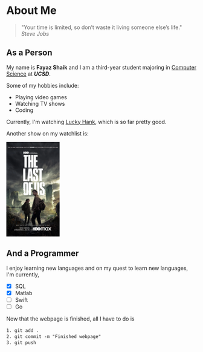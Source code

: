 # About Me

> "Your time is limited, so don’t waste it living someone else’s life." *Steve Jobs*

## As a Person
My name is **Fayaz Shaik** and I am a third-year student majoring in [Computer Science](https://cse.ucsd.edu/) at **_UCSD_**.

Some of my hobbies include:
- Playing video games
- Watching TV shows
- Coding

Currently, I'm watching [Lucky Hank](./images/show2.jpeg), which is so far pretty good.

Another show on my watchlist is: 

<img src="./images/show.png" alt = "The Last of Us" height="250">

## And a Programmer

I enjoy learning new languages and on my quest to learn new languages, I'm currently,

- [X] SQL
- [X] Matlab
- [ ] Swift
- [ ] Go

Now that the webpage is finished, all I have to do is 
```
1. git add .
2. git commit -m "Finished webpage"
3. git push
```
